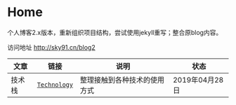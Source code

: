 
# Home

个人博客2.x版本，重新组织项目结构，尝试使用jekyll重写；整合原blog内容。

访问地址 http://sky91.cn/blog2

| 文章   | 链接                       | 说明                         | 状态           |
| ------ | -------------------------- | ---------------------------- | -------------- |
| 技术栈 | [`Technology`][Technology] | 整理接触到各种技术的使用方式 | 2019年04月28日 |

[Technology]: ./Technology.md